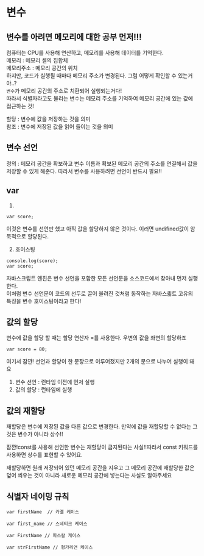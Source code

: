 # 변수
## 변수를 아려면 메모리에 대한 공부 먼저!!!
컴퓨터는 CPU를 사용해 연산하고, 메모리를 사용해 데이터를 기억한다. <br/>
메모리 : 메모리 셀의 집합체<br/>
메모리주소 : 메모리 공간의 위치<br/>
하지만, 코드가 실행될 때마다 메모리 주소가 변경된다. 그럼 어떻게 확인할 수 있는거야..?<br/>
`변수`가 메모리 공간의 주소로 치환되어 실행되는거다!<br/>
따라서 식별자라고도 불리는 변수는 메모리 주소를 기억하여 메모리 공간에 있는 값에 접근하는 것!

할당 : 변수에 값을 저장하는 것을 의미<br/>
참조 : 변수에 저장된 값을 읽어 들이는 것을 의미<br/>

## 변수 선언
정의 : 메모리 공간을 확보하고 변수 이름과 확보된 메모리 공간의 주소를 연결해서 값을 저장할 수 있게 해준다. 따라서 변수를 사용하려면 선언이 반드시 필요!!

## var
1. 
```
var score;
```
이것은 변수를 선언만 했고 아직 값을 할당하지 않은 것이다. 이러면 undifined값이 암묵적으로 할당된다.

2. 호이스팅
```
console.log(score);
var score;
```
자바스크립트 엔진은 변수 선언을 포함한 모든 선언문을 소스코드에서 찾아내 먼저 실행한다. <br/>
이처럼 변수 선언문이 코드의 선두로 끌어 올려진 것처럼 동작하는 자바스킓트 고유의 특징을 변수 호이스팅이라고 한다!

## 값의 할당
변수에 값을 할당 할 때는 할당 연산자 =를 사용한다. 우변의 값을 좌변의 할당하죠
```
var score = 80;
```
여기서 잠깐! 선언과 할당이 한 문장으로 이루어졌지만 2개의 문으로 나누어 실행이 돼요
1. 변수 선언 : 런타임 이전에 먼저 실행
2. 값의 할당 : 런타임에 실행

## 값의 재할당
재할당은 변수에 저장된 값을 다른 값으로 변경한다. 만약에 값을 재할당할 수 없다는 그것은 변수가 아니라 상수!!<br/>

잠깐!const를 사용해 선언한 변수는 재할당이 금지된다는 사실!!따라서 const 키워드를 사용하면 상수를 표현할 수 있어요.<br/>

재할당하면 원래 저장되어 있던 메모리 공간을 지우고 그 메모리 공간에 재할당한 값은 덮어 씌우는 것이 아니라 새로운 메모리 공간에 넣는다는 사실도 알아주세요 

## 식별자 네이밍 규칙
```
var firstName  // 카멜 케이스

var first_name // 스네티크 케이스

var FirstName // 파스칼 케이스 

var strFirstName // 헝가리언 케이스

```
